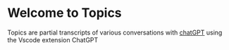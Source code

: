 # Welcome to Topics

 Topics are partial transcripts of various conversations with [chatGPT](https://openai.com) using the Vscode extension ChatGPT 



